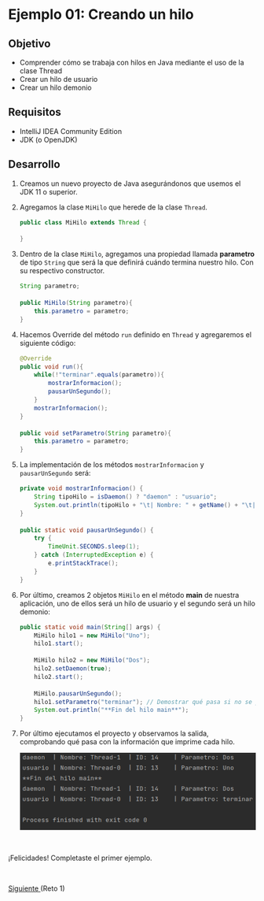 # Ejemplo 01: Creando un hilo

## Objetivo
- Comprender cómo se trabaja con hilos en Java mediante el uso de la clase Thread
- Crear un hilo de usuario
- Crear un hilo demonio

## Requisitos

- IntelliJ IDEA Community Edition
- JDK (o OpenJDK)

## Desarrollo

1. Creamos un nuevo proyecto de Java asegurándonos que usemos el JDK 11 o superior.

2. Agregamos la clase `MiHilo` que herede de la clase `Thread`.

    ```java
    public class MiHilo extends Thread {

    }
    ```

3. Dentro de la clase `MiHilo`, agregamos una propiedad llamada **parametro** de tipo `String` que será la que definirá cuándo termina nuestro hilo. Con su respectivo constructor.

    ```java
    String parametro;

    public MiHilo(String parametro){
        this.parametro = parametro;
    }
    ```

4. Hacemos Override del método `run` definido en `Thread` y agregaremos el siguiente código:

    ```java
    @Override
    public void run(){
        while(!"terminar".equals(parametro)){
            mostrarInformacion();
            pausarUnSegundo();
        }
        mostrarInformacion();
    }

    public void setParametro(String parametro){
        this.parametro = parametro;
    }
    ```

5. La implementación de los métodos `mostrarInformacion` y `pausarUnSegundo` será:
    
    ```java
    private void mostrarInformacion() {
        String tipoHilo = isDaemon() ? "daemon" : "usuario";
        System.out.println(tipoHilo + "\t| Nombre: " + getName() + "\t| ID: " + getId() + "\t| Parametro: " + parametro);
    }
    
    public static void pausarUnSegundo() {
        try {
            TimeUnit.SECONDS.sleep(1);
        } catch (InterruptedException e) {
            e.printStackTrace();
        }
    }
    ```

6. Por último, creamos 2 objetos `MiHilo` en el método **main** de nuestra aplicación, uno de ellos será un hilo de usuario y el segundo será un hilo demonio:

    ```java
    public static void main(String[] args) {
        MiHilo hilo1 = new MiHilo("Uno");
        hilo1.start();

        MiHilo hilo2 = new MiHilo("Dos");
        hilo2.setDaemon(true);
        hilo2.start();

        MiHilo.pausarUnSegundo();
        hilo1.setParametro("terminar"); // Demostrar qué pasa si no se pone esta línea
        System.out.println("**Fin del hilo main**");
    }
    ```

7. Por último ejecutamos el proyecto y observamos la salida, comprobando qué pasa con la información que imprime cada hilo.

    ![Ejecución](img/img_01.png)

<br/>

¡Felicidades! Completaste el primer ejemplo.

<br/>

[Siguiente ](../Reto-01/Readme.md)(Reto 1)